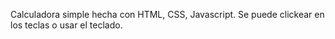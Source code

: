 Calculadora simple hecha con HTML, CSS, Javascript. Se puede clickear en los teclas o usar el teclado. 